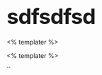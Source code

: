 <h1><span style="font-size: 3rem; line-height: 1.25;  font-weight: 700;  letter-spacing: -.02em;">sdfsdfsd</span></h1>
<% templater %>

<% templater %>

``
